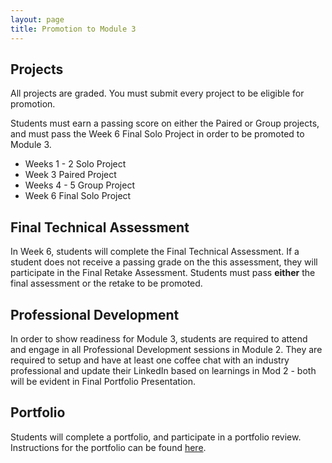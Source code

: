 ```yaml
---
layout: page
title: Promotion to Module 3
---
```


<!-- ## Learning Goals

Promoted students will demonstrate proficiency in the material outlined in Module 2. -->

## Projects

All projects are graded. You must submit every project to be eligible for promotion.  

Students must earn a passing score on either the Paired or Group projects, and must pass the Week 6 Final Solo Project in order to be promoted to Module 3. 

* Weeks 1 - 2 Solo Project
* Week 3 Paired Project
* Weeks 4 - 5 Group Project
* Week 6 Final Solo Project

## Final Technical Assessment

In Week 6, students will complete the Final Technical Assessment. If a student does not receive a passing grade on the this assessment, they will participate in the Final Retake Assessment. Students must pass **either** the final assessment or the retake to be promoted.


## Professional Development

In order to show readiness for Module 3, students are required to attend and engage in all Professional Development sessions in Module 2. They are required to setup and have at least one coffee chat with an industry professional and update their LinkedIn based on learnings in Mod 2 - both will be evident in Final Portfolio Presentation.

## Portfolio

Students will complete a portfolio, and participate in a portfolio review. Instructions for the portfolio can be found [here](../../module1/requirements/portfolio_guidelines).
